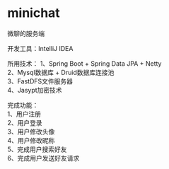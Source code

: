 # minichat
微聊的服务端  

开发工具：IntelliJ IDEA  

所用技术：
    1、Spring Boot + Spring Data JPA + Netty  
    2、Mysql数据库 + Druid数据库连接池  
    3、FastDFS文件服务器  
    4、Jasypt加密技术  

完成功能：  
    1、用户注册  
    2、用户登录  
    3、用户修改头像  
    4、用户修改昵称  
    5、完成用户搜索好友  
    6、完成用户发送好友请求  